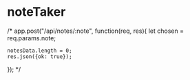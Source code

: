 # noteTaker


/* 
  app.post("/api/notes/:note", function(req, res){
    let chosen = req.params.note;
  
    notesData.length = 0;
    res.json({ok: true});
  }); */